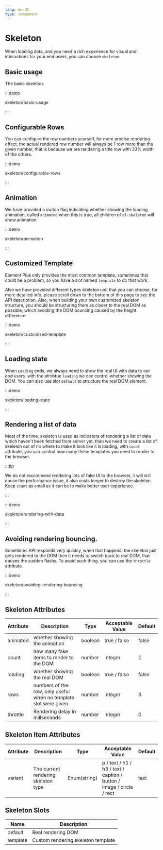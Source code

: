 ```yaml
---
lang: en-US
type: component
---
```


# Skeleton

When loading data, and you need a rich experience for visual and interactions for your end users, you can choose `skeleton`.

## Basic usage

The basic skeleton.

:::demo

skeleton/basic-usage

:::

## Configurable Rows

You can configure the row numbers yourself, for more precise rendering effect, the actual rendered row number will always be 1 row more than the given number, that is because we are rendering a title row with 33% width of the others.

:::demo

skeleton/configurable-rows

:::

## Animation

We have provided a switch flag indicating whether showing the loading animation, called `animated` when this is true, all children of `el-skeleton` will show animation

:::demo

skeleton/animation

:::

## Customized Template

Element Plus only provides the most common template, sometimes that could be a problem, so you have a slot named `template` to do that work.

Also we have provided different types skeleton unit that you can choose, for more detailed info, please scroll down to the bottom of this page to see the API description. Also, when building your own customized skeleton structure, you should be structuring them as closer to the real DOM as possible, which avoiding the DOM bouncing caused by the height difference.

:::demo

skeleton/customized-template

:::

## Loading state

When `Loading` ends, we always need to show the real UI with data to our end users. with the attribtue `loading` we can control whether showing the DOM. You can also use slot `default` to structure the real DOM element.

:::demo

skeleton/loading-state

:::

## Rendering a list of data

Most of the time, skeleton is used as indicators of rendering a list of data which haven't been fetched from server yet, then we need to create a list of skeleton out of no where to make it look like it is loading, with `count` attribute, you can control how many these templates you need to render to the browser.

:::tip

We do not recommend rendering lots of fake UI to the browser, it will still cause the performance issue, it also costs longer to destroy the skeleton. Keep `count` as small as it can be to make better user experience.

:::

:::demo

skeleton/rendering-with-data

:::

## Avoiding rendering bouncing.

Sometimes API responds very quickly, when that happens, the skeleton just gets rendered to the DOM then it needs to switch back to real DOM, that causes the sudden flashy. To avoid such thing, you can use the `throttle` attribute.

:::demo

skeleton/avoiding-rendering-bouncing

:::

## Skeleton Attributes

| Attribute | Description                                                      | Type    | Acceptable Value | Default |
| --------- | ---------------------------------------------------------------- | ------- | ---------------- | ------- |
| animated  | whether showing the animation                                    | boolean | true / false     | false   |
| count     | how many fake items to render to the DOM                         | number  | integer          | 1       |
| loading   | whether showing the real DOM                                     | boolean | true / false     | false   |
| rows      | numbers of the row, only useful when no template slot were given | number  | integer          | 3       |
| throttle  | Rendering delay in millseconds                                   | number  | integer          | 0       |

## Skeleton Item Attributes

| Attribute | Description                         | Type         | Acceptable Value                                                     | Default |
| --------- | ----------------------------------- | ------------ | -------------------------------------------------------------------- | ------- |
| variant   | The current rendering skeleton type | Enum(string) | p / text / h1 / h3 / text / caption / button / image / circle / rect | text    |

## Skeleton Slots

| Name     | Description                        |
| -------- | ---------------------------------- |
| default  | Real rendering DOM                 |
| template | Custom rendering skeleton template |
